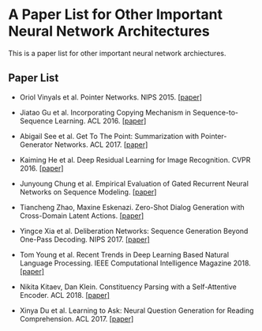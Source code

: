 # A Paper List for Other Important Neural Network Architectures

This is a paper list for other important neural network archiectures.

## Paper List

- Oriol Vinyals et al. Pointer Networks. NIPS 2015. [[paper]][1]

- Jiatao Gu et al. Incorporating Copying Mechanism in Sequence-to-Sequence Learning. ACL 2016. [[paper]][2]

- Abigail See et al. Get To The Point: Summarization with Pointer-Generator Networks. ACL 2017. [[paper]][3]

- Kaiming He et al. Deep Residual Learning for Image Recognition. CVPR 2016. [[paper]][4]

- Junyoung Chung et al. Empirical Evaluation of Gated Recurrent Neural Networks on Sequence Modeling. [[paper]][5]

- Tiancheng Zhao, Maxine Eskenazi. Zero-Shot Dialog Generation with Cross-Domain Latent Actions. [[paper]][6]

- Yingce Xia et al. Deliberation Networks: Sequence Generation Beyond One-Pass Decoding. NIPS 2017. [[paper]][7]

- Tom Young et al. Recent Trends in Deep Learning Based Natural Language Processing. IEEE Computational Intelligence Magazine 2018. [[paper]][8]

- Nikita Kitaev, Dan Klein. Constituency Parsing with a Self-Attentive Encoder. ACL 2018. [[paper]][9]

- Xinya Du et al. Learning to Ask: Neural Question Generation for Reading Comprehension. ACL 2017. [[paper]][10]

[1]:https://arxiv.org/abs/1506.03134
[2]:https://arxiv.org/abs/1603.06393
[3]:https://arxiv.org/abs/1704.04368
[4]:https://arxiv.org/abs/1512.03385
[5]:https://arxiv.org/abs/1412.3555
[6]:https://arxiv.org/abs/1805.04803
[7]:http://papers.nips.cc/paper/6775-deliberation-networks-sequence-generation-beyond-one-pass-decoding.pdf
[8]:https://arxiv.org/abs/1708.02709
[9]:https://arxiv.org/abs/1805.01052
[10]:https://arxiv.org/abs/1705.00106